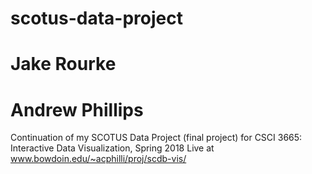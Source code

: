 # scotus-data-project
# Jake Rourke
# Andrew Phillips
Continuation of my SCOTUS Data Project (final project) for CSCI 3665: Interactive Data Visualization, Spring 2018
Live at www.bowdoin.edu/~acphilli/proj/scdb-vis/
